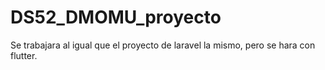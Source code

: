 # DS52_DMOMU_proyecto
Se trabajara al igual que el proyecto de laravel la mismo, pero se hara con flutter.
